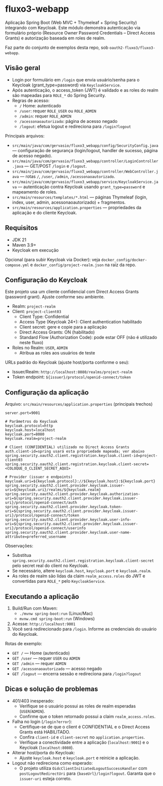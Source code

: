 # fluxo3-webapp

Aplicação Spring Boot (Web MVC + Thymeleaf + Spring Security) integrando com Keycloak. Este módulo demonstra autenticação via formulário próprio (Resource Owner Password Credentials – Direct Access Grants) e autorização baseada em roles de realm.

Faz parte do conjunto de exemplos desta repo, sob `oauth2-fluxo3/fluxo3-webapp`.

## Visão geral
- Login por formulário em `/login` que envia usuário/senha para o Keycloak (grant_type=password) via `KeycloakService`.
- Após autenticação, o access_token (JWT) é validado e as roles do realm são mapeadas para `ROLE_*` do Spring Security.
- Regras de acesso:
  - `/` Home: autenticado
  - `/user`: requer `ROLE_USER` ou `ROLE_ADMIN`
  - `/admin`: requer `ROLE_ADMIN`
  - `/acessonaoautorizado`: página de acesso negado
  - `/logout`: efetua logout e redireciona para `/login?logout`

Principais arquivos:
- `src/main/java/com/gervasio/fluxo3_webapp/config/SecurityConfig.java` — configuração de segurança (login/logout, handler de sucesso, página de acesso negado).
- `src/main/java/com/gervasio/fluxo3_webapp/controller/LoginController.java` — GET/POST `/login` e `/logout`.
- `src/main/java/com/gervasio/fluxo3_webapp/controller/WebController.java` — rotas `/`, `/user`, `/admin`, `/acessonaoautorizado`.
- `src/main/java/com/gervasio/fluxo3_webapp/service/KeycloakService.java` — autenticação contra Keycloak usando `grant_type=password` e mapeamento de roles.
- `src/main/resources/templates/*.html` — páginas Thymeleaf (login, index, user, admin, acessonaoautorizado) + fragmentos.
- `src/main/resources/application.properties` — propriedades da aplicação e do cliente Keycloak.

## Requisitos
- JDK 21
- Maven 3.9+
- Keycloak em execução

Opcional (para subir Keycloak via Docker): veja `docker_config/docker-compose.yml` e `docker_config/project-realm.json` na raiz da repo.

## Configuração do Keycloak
Este projeto usa um cliente confidencial com Direct Access Grants (password grant). Ajuste conforme seu ambiente.

- Realm: `project-realm`
- Client: `project-client03`
  - Client Type: Confidential
  - Access Type (Keycloak 24+): Client authentication habilitado
  - Client secret: gere e copie para a aplicação
  - Direct Access Grants: ON (habilitado)
  - Standard Flow (Authorization Code): pode estar OFF (não é utilizado neste fluxo)
- Roles no Realm: `USER`, `ADMIN`
  - Atribua as roles aos usuários de teste

URLs padrão do Keycloak (ajuste host/porta conforme o seu):
- Issuer/Realm: `http://localhost:8080/realms/project-realm`
- Token endpoint: `${issuer}/protocol/openid-connect/token`

## Configuração da aplicação
Arquivo: `src/main/resources/application.properties` (principais trechos)

```
server.port=9001

# Parâmetros do Keycloak
keycloak.protocol=http
keycloak.host=localhost
keycloak.port=8080
keycloak.realm=project-realm

# Client (CONFIDENTIAL) utilizado no Direct Access Grants
auth.client-id=spring usará esta propriedade mapeada; ver abaixo
spring.security.oauth2.client.registration.keycloak.client-id=project-client03
spring.security.oauth2.client.registration.keycloak.client-secret=<COLOQUE_O_CLIENT_SECRET_AQUI>

# Provider (issuer e endpoints)
keycloak.uri=${keycloak.protocol}://${keycloak.host}:${keycloak.port}
spring.security.oauth2.client.provider.keycloak.issuer-uri=${keycloak.uri}/realms/${keycloak.realm}
spring.security.oauth2.client.provider.keycloak.authorization-uri=${spring.security.oauth2.client.provider.keycloak.issuer-uri}/protocol/openid-connect/auth
spring.security.oauth2.client.provider.keycloak.token-uri=${spring.security.oauth2.client.provider.keycloak.issuer-uri}/protocol/openid-connect/token
spring.security.oauth2.client.provider.keycloak.user-info-uri=${spring.security.oauth2.client.provider.keycloak.issuer-uri}/protocol/openid-connect/userinfo
spring.security.oauth2.client.provider.keycloak.user-name-attribute=preferred_username
```

Observações:
- Substitua `spring.security.oauth2.client.registration.keycloak.client-secret` pelo secret real do client no Keycloak.
- Se necessário, altere `keycloak.host`, `keycloak.port` e `keycloak.realm`.
- As roles de realm são lidas da claim `realm_access.roles` do JWT e convertidas para `ROLE_*` pelo `KeycloakService`.

## Executando a aplicação
1. Build/Run com Maven:
   - `./mvnw spring-boot:run` (Linux/Mac)
   - `mvnw.cmd spring-boot:run` (Windows)
2. Acesse: `http://localhost:9001`
3. Você será redirecionado para `/login`. Informe as credenciais do usuário do Keycloak.

Rotas de exemplo:
- `GET /` — Home (autenticado)
- `GET /user` — requer `USER` ou `ADMIN`
- `GET /admin` — requer `ADMIN`
- `GET /acessonaoautorizado` — acesso negado
- `GET /logout` — encerra sessão e redireciona para `/login?logout`

## Dicas e solução de problemas
- 401/403 inesperado:
  - Verifique se o usuário possui as roles de realm esperadas (`USER`/`ADMIN`).
  - Confirme que o token retornado possui a claim `realm_access.roles`.
- Falha no login (`/login?error`):
  - Certifique-se de que o client é CONFIDENTIAL e o Direct Access Grants está HABILITADO.
  - Confira `client-id` e `client-secret` no `application.properties`.
  - Verifique a conectividade entre a aplicação (`localhost:9001`) e o Keycloak (`localhost:8080`).
- Alterar host/porta do Keycloak:
  - Ajuste `keycloak.host` e `keycloak.port` e reinicie a aplicação.
- Logout não redireciona como esperado:
  - O projeto utiliza `OidcClientInitiatedLogoutSuccessHandler` com `postLogoutRedirectUri` para `{baseUrl}/login?logout`. Garanta que o `issuer-uri` esteja correto.




